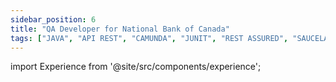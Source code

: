 ```yaml
---
sidebar_position: 6
title: "QA Developer for National Bank of Canada"
tags: ["JAVA", "API REST", "CAMUNDA", "JUNIT", "REST ASSURED", "SAUCELABS", "JENKINS", "INTELLIJ", "GIT", "BITBUCKET", "MAVEN"]
---
```


import Experience from '@site/src/components/experience';

<Experience title={frontMatter.title} />